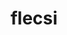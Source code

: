 ---
title: "flecsi"
layout: cache
categories: [package, develop-2025-07-13]
meta: {"compilers": ["cce@18.0.0", "gcc@11.4.0", "intel-oneapi-compilers@2025.1.0"], "num_specs": 7, "num_specs_by_stack": {"e4s": 3, "e4s-cray-rhel": 1, "e4s-neoverse-v2": 2, "e4s-oneapi": 1, "root": 7}, "oss": ["rhel8", "ubuntu22.04"], "platforms": ["linux"], "stacks": ["e4s", "e4s-cray-rhel", "e4s-neoverse-v2", "e4s-oneapi", "root"], "targets": ["neoverse_v2", "x86_64_v3"], "versions": ["2.4.0"]}
spec_details: [{"compiler": "cce@18.0.0", "hash": "66irzltvpg5bi4rev5tuscf7mtz2dna4", "os": "rhel8", "platform": "linux", "size": "-", "stacks": ["e4s-cray-rhel", "root"], "target": "x86_64_v3", "variants": ["backend=mpi", "build_system=cmake", "build_type=Release", "caliper_detail=none", "commit=598d518b4105ec91ee42ee50420aa46a32a0f60f", "~cuda", "~doc", "~flog", "generator=make", "~graphviz", "+hdf5", "~ipo", "~rocm", "+shared"], "versions": ["2.4.0"]}, {"compiler": "gcc@11.4.0", "hash": "cjlqyjkngduvvhbwwdhawrdawdv2x7og", "os": "ubuntu22.04", "platform": "linux", "size": "-", "stacks": ["e4s-neoverse-v2", "root"], "target": "neoverse_v2", "variants": ["backend=mpi", "build_system=cmake", "build_type=Release", "caliper_detail=none", "commit=598d518b4105ec91ee42ee50420aa46a32a0f60f", "+cuda", "cuda_arch:=90", "~doc", "~flog", "generator=make", "~graphviz", "+hdf5", "~ipo", "~rocm", "+shared"], "versions": ["2.4.0"]}, {"compiler": "gcc@11.4.0", "hash": "eczc3oxenem3uosnbts7jpzxnh5wn725", "os": "ubuntu22.04", "platform": "linux", "size": "-", "stacks": ["e4s", "root"], "target": "x86_64_v3", "variants": ["backend=mpi", "build_system=cmake", "build_type=Release", "caliper_detail=none", "commit=598d518b4105ec91ee42ee50420aa46a32a0f60f", "+cuda", "cuda_arch:=80", "~doc", "~flog", "generator=make", "~graphviz", "+hdf5", "~ipo", "~rocm", "+shared"], "versions": ["2.4.0"]}, {"compiler": "gcc@11.4.0", "hash": "g3ccqhsds7gbpj32kaldsvf2fkrf7zsj", "os": "ubuntu22.04", "platform": "linux", "size": "-", "stacks": ["e4s", "root"], "target": "x86_64_v3", "variants": ["backend=mpi", "build_system=cmake", "build_type=Release", "caliper_detail=none", "commit=598d518b4105ec91ee42ee50420aa46a32a0f60f", "~cuda", "~doc", "~flog", "generator=make", "~graphviz", "+hdf5", "~ipo", "~rocm", "+shared"], "versions": ["2.4.0"]}, {"compiler": "intel-oneapi-compilers@2025.1.0", "hash": "qbcsf4oh2qenrdp5sqncitjq6ayjfpvt", "os": "ubuntu22.04", "platform": "linux", "size": "-", "stacks": ["e4s-oneapi", "root"], "target": "x86_64_v3", "variants": ["backend=mpi", "build_system=cmake", "build_type=Release", "caliper_detail=none", "commit=598d518b4105ec91ee42ee50420aa46a32a0f60f", "~cuda", "~doc", "~flog", "generator=make", "~graphviz", "+hdf5", "~ipo", "~rocm", "+shared"], "versions": ["2.4.0"]}, {"compiler": "gcc@11.4.0", "hash": "uz37wiqj5vdrv2cnsghnh2sjo44m2ytp", "os": "ubuntu22.04", "platform": "linux", "size": "-", "stacks": ["e4s-neoverse-v2", "root"], "target": "neoverse_v2", "variants": ["backend=mpi", "build_system=cmake", "build_type=Release", "caliper_detail=none", "commit=598d518b4105ec91ee42ee50420aa46a32a0f60f", "~cuda", "~doc", "~flog", "generator=make", "~graphviz", "+hdf5", "~ipo", "~rocm", "+shared"], "versions": ["2.4.0"]}, {"compiler": "gcc@11.4.0", "hash": "yrwjqscj7hp7ggklki4vzg674apwwvzf", "os": "ubuntu22.04", "platform": "linux", "size": "-", "stacks": ["e4s", "root"], "target": "x86_64_v3", "variants": ["backend=mpi", "build_system=cmake", "build_type=Release", "caliper_detail=none", "commit=598d518b4105ec91ee42ee50420aa46a32a0f60f", "+cuda", "cuda_arch:=90", "~doc", "~flog", "generator=make", "~graphviz", "+hdf5", "~ipo", "~rocm", "+shared"], "versions": ["2.4.0"]}]
---
